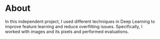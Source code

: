 # About
In this independent project, I used different techniques in Deep Learning to improve feature learning and reduce overfitting issues. Specifically, I worked with images and its pixels and performed evaluations.

